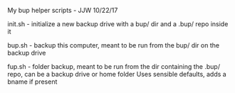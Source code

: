 My bup helper scripts - JJW 10/22/17

init.sh - initialize a new backup drive with a bup/ dir and a .bup/ repo inside it

bup.sh - backup this computer, meant to be run from the bup/ dir on the backup drive

fup.sh - folder backup, meant to be run from the dir containing the .bup/ repo, can be a backup drive or home folder
Uses sensible defaults, adds a bname if present
